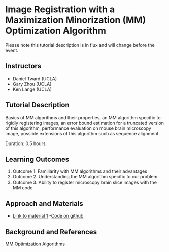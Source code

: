 # Image Registration with a Maximization Minorization (MM) Optimization Algorithm

Please note this tutorial description is in flux and will change before the event.

## Instructors

- Daniel Tward  (UCLA)
- Gary Zhou (UCLA)
- Ken Lange (UCLA)

## Tutorial Description

<!-- Add a short paragraph describing the tutorial and duration. Recommended
durations is 0.5 to 1.5 hours. -->

Basics of MM algorithms and their properties, an MM algorithm specific to rigidly registering images, an error bound estimation for a truncated version of this algorithm, performance evaluation on mouse brain microscopy image, possible extensions of this algorithm such as sequence alignment 

Duration: 0.5 hours.

## Learning Outcomes

<!-- Describe here what you would like participants to learn by the end of the tutorial. -->

1. Outcome 1. Familiarity with MM algorithms and their advantages
2. Outcome 2. Understanding the MM algorithm specific to our problem
3. Outcome 3. Ability to register microscopy brain slice images with the MM code

## Approach and Materials

<!-- Tutorial Slides -->

- [Link to material 1](https://example.com)
-[Code on github](https://github.com/twardlab/MM_for_rigid)

## Background and References

<!-- Provide links to related publications and software repositories here. -->
[MM Optimization Algorithms](https://epubs.siam.org/doi/pdf/10.1137/1.9781611974409.bm)

